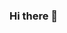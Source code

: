### Hi there 👋

<!--
**Abhijeetx02/Abhijeetx02** is a ✨ _special_ ✨ repository because its `README.md` (this file) appears on your GitHub profile.

Here are some ideas to get you started:

- 🌱 I’m currently learning: C++
- 👯 I’m looking to collaborate on: Projects
- 🤔 I’m looking for help with: Development
- 💬 Ask me about anything
- 📫 How to reach me: ...pathakabhijeet425@gmail.com
- ⚡ Fun fact: Eager to learn
-->
